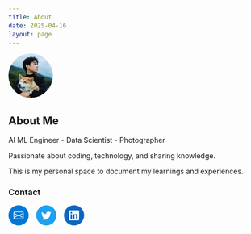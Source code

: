 ```yaml
---
title: About
date: 2025-04-16
layout: page
---
```


<img src="../images/avatar.png" alt="Avatar" style="border-radius: 50%; width: 88px; height: 88px; object-fit: cover;">

## About Me

AI ML Engineer - Data Scientist - Photographer

Passionate about coding, technology, and sharing knowledge.

This is my personal space to document my learnings and experiences.

### Contact

<div style="display: flex; gap: 15px;">
  <a href="mailto:jakejubo@gmail.com" style="display: inline-flex; align-items: center; justify-content: center; width: 40px; height: 40px; background-color: #0078D4; color: white; text-decoration: none; border-radius: 50%;">
    <svg xmlns="http://www.w3.org/2000/svg" width="20" height="20" fill="currentColor" viewBox="0 0 16 16">
      <path d="M0 4a2 2 0 0 1 2-2h12a2 2 0 0 1 2 2v8a2 2 0 0 1-2 2H2a2 2 0 0 1-2-2V4Zm2-1a1 1 0 0 0-1 1v.217l7 4.2 7-4.2V4a1 1 0 0 0-1-1H2Zm13 2.383-4.708 2.825L15 11.105V5.383Zm-.034 6.876-5.64-3.471L8 9.583l-1.326-.795-5.64 3.47A1 1 0 0 0 2 13h12a1 1 0 0 0 .966-.741ZM1 11.105l4.708-2.897L1 5.383v5.722Z"/>
    </svg>
  </a>
  
  <a href="https://x.com/bofog666" style="display: inline-flex; align-items: center; justify-content: center; width: 40px; height: 40px; background-color: #1DA1F2; color: white; text-decoration: none; border-radius: 50%;">
    <svg xmlns="http://www.w3.org/2000/svg" width="20" height="20" fill="currentColor" viewBox="0 0 16 16">
      <path d="M5.026 15c6.038 0 9.341-5.003 9.341-9.334 0-.14 0-.282-.006-.422A6.685 6.685 0 0 0 16 3.542a6.658 6.658 0 0 1-1.889.518 3.301 3.301 0 0 0 1.447-1.817 6.533 6.533 0 0 1-2.087.793A3.286 3.286 0 0 0 7.875 6.03a9.325 9.325 0 0 1-6.767-3.429 3.289 3.289 0 0 0 1.018 4.382A3.323 3.323 0 0 1 .64 6.575v.045a3.288 3.288 0 0 0 2.632 3.218 3.203 3.203 0 0 1-.865.115 3.23 3.23 0 0 1-.614-.057 3.283 3.283 0 0 0 3.067 2.277A6.588 6.588 0 0 1 .78 13.58a6.32 6.32 0 0 1-.78-.045A9.344 9.344 0 0 0 5.026 15z"/>
    </svg>
  </a>
  
  <a href="https://linkedin.com/in/bo-ju-263a0091" style="display: inline-flex; align-items: center; justify-content: center; width: 40px; height: 40px; background-color: #0A66C2; color: white; text-decoration: none; border-radius: 50%;">
    <svg xmlns="http://www.w3.org/2000/svg" width="20" height="20" fill="currentColor" viewBox="0 0 16 16">
      <path d="M0 1.146C0 .513.526 0 1.175 0h13.65C15.474 0 16 .513 16 1.146v13.708c0 .633-.526 1.146-1.175 1.146H1.175C.526 16 0 15.487 0 14.854V1.146zm4.943 12.248V6.169H2.542v7.225h2.401zm-1.2-8.212c.837 0 1.358-.554 1.358-1.248-.015-.709-.52-1.248-1.342-1.248-.822 0-1.359.54-1.359 1.248 0 .694.521 1.248 1.327 1.248h.016zm4.908 8.212V9.359c0-.216.016-.432.08-.586.173-.431.568-.878 1.232-.878.869 0 1.216.662 1.216 1.634v3.865h2.401V9.25c0-2.22-1.184-3.252-2.764-3.252-1.274 0-1.845.7-2.165 1.193v.025h-.016a5.54 5.54 0 0 1 .016-.025V6.169h-2.4c.03.678 0 7.225 0 7.225h2.4z"/>
    </svg>
  </a>
</div>